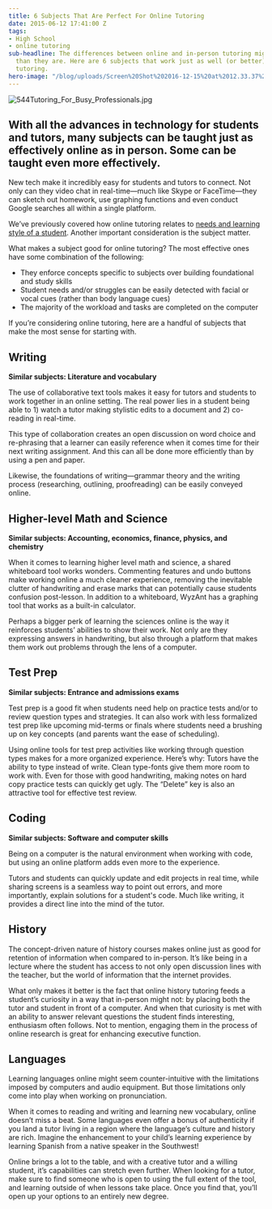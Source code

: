 ```yaml
---
title: 6 Subjects That Are Perfect For Online Tutoring
date: 2015-06-12 17:41:00 Z
tags:
- High School
- online tutoring
sub-headline: The differences between online and in-person tutoring might seem larger
  than they are. Here are 6 subjects that work just as well (or better) with online
  tutoring.
hero-image: "/blog/uploads/Screen%20Shot%202016-12-15%20at%2012.33.37%20PM%20(1).png"
---
```


![544Tutoring_For_Busy_Professionals.jpg](/blog/uploads/544Tutoring_For_Busy_Professionals.jpg)

## With all the advances in technology for students and tutors, many subjects can be taught just as effectively online as in person. Some can be taught even more effectively.

New tech make it incredibly easy for students and tutors to connect. Not only can they video chat in real-time—much like Skype or FaceTime—they can sketch out homework, use graphing functions and even conduct Google searches all within a single platform.

We’ve previously covered how online tutoring relates to [needs and learning style of a student](https://www.wyzant.com/blog/is-online-private-tutoring-right-for-us). Another important consideration is the subject matter.

What makes a subject good for online tutoring? The most effective ones have some combination of the following:

* They enforce concepts specific to subjects over building foundational and study skills
* Student needs and/or struggles can be easily detected with facial or vocal cues (rather than body language cues)
* The majority of the workload and tasks are completed on the computer

If you’re considering online tutoring, here are a handful of subjects that make the most sense for starting with.

## Writing
**Similar subjects: Literature and vocabulary**

The use of collaborative text tools makes it easy for tutors and students to work together in an online setting. The real power lies in a student being able to 1) watch a tutor making stylistic edits to a document and 2) co-reading in real-time.

This type of collaboration creates an open discussion on word choice and re-phrasing that a learner can easily reference when it comes time for their next writing assignment. And this can all be done more efficiently than by using a pen and paper.

Likewise, the foundations of writing—grammar theory and the writing process (researching, outlining, proofreading) can be easily conveyed online.

## Higher-level Math and Science
**Similar subjects: Accounting, economics, finance, physics, and chemistry**

When it comes to learning higher level math and science, a shared whiteboard tool works wonders. Commenting features and undo buttons make working online a much cleaner experience, removing the inevitable clutter of handwriting and erase marks that can potentially cause students confusion post-lesson. In addition to a whiteboard, WyzAnt has a graphing tool that works as a built-in calculator.

Perhaps a bigger perk of learning the sciences online is the way it reinforces students’ abilities to show their work. Not only are they expressing answers in handwriting, but also through a platform that makes them work out problems through the lens of a computer.

## Test Prep
**Similar subjects: Entrance and admissions exams**

Test prep is a good fit when students need help on practice tests and/or to review question types and strategies. It can also work with less formalized test prep like upcoming mid-terms or finals where students need a brushing up on key concepts (and parents want the ease of scheduling).

Using online tools for test prep activities like working through question types makes for a more organized experience. Here’s why: Tutors have the ability to type instead of write. Clean type-fonts give them more room to work with. Even for those with good handwriting, making notes on hard copy practice tests can quickly get ugly. The “Delete” key is also an attractive tool for effective test review.

## Coding
**Similar subjects: Software and computer skills**

Being on a computer is the natural environment when working with code, but using an online platform adds even more to the experience.

Tutors and students can quickly update and edit projects in real time, while sharing screens is a seamless way to point out errors, and more importantly, explain solutions for a student's code. Much like writing, it provides a direct line into the mind of the tutor.

## History

The concept-driven nature of history courses makes online just as good for retention of information when compared to in-person. It’s like being in a lecture where the student has access to not only open discussion lines with the teacher, but the world of information that the internet provides.

What only makes it better is the fact that online history tutoring feeds a student’s curiosity in a way that in-person might not: by placing both the tutor and student in front of a computer. And when that curiosity is met with an ability to answer relevant questions the student finds interesting, enthusiasm often follows. Not to mention, engaging them in the process of online research is great for enhancing executive function.

## Languages

Learning languages online might seem counter-intuitive with the limitations imposed by computers and audio equipment. But those limitations only come into play when working on pronunciation.

When it comes to reading and writing and learning new vocabulary, online doesn’t miss a beat. Some languages even offer a bonus of authenticity if you land a tutor living in a region where the language’s culture and history are rich. Imagine the enhancement to your child’s learning experience by learning Spanish from a native speaker in the Southwest!

Online brings a lot to the table, and with a creative tutor and a willing student, it’s capabilities can stretch even further. When looking for a tutor, make sure to find someone who is open to using the full extent of the tool, and learning outside of when lessons take place. Once you find that, you’ll open up your options to an entirely new degree.
